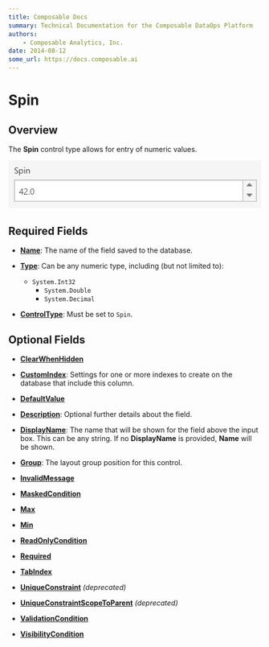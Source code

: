 ```yaml
---
title: Composable Docs
summary: Technical Documentation for the Composable DataOps Platform
authors:
    - Composable Analytics, Inc.
date: 2014-08-12
some_url: https://docs.composable.ai
---
```


# Spin

## Overview

The **Spin** control type allows for entry of numeric values.

![Spin Control](../img/Spin.png)

## Required Fields

- [**Name**](../06.Setting-Details/Name.md): The name of the field saved to the database.

- [**Type**](../06.Setting-Details/Type.md): Can be any numeric type, including (but not limited to):
  - `System.Int32`
    - `System.Double`
    - `System.Decimal`
    
- [**ControlType**](../06.Setting-Details/ControlType.md): Must be set to `Spin`.

## Optional Fields

- [**ClearWhenHidden**](../06.Setting-Details/ClearWhenHidden.md)

- [**CustomIndex**](../06.Setting-Details/CustomIndex.md): Settings for one or more indexes to create on the database that include this column.

- [**DefaultValue**](../06.Setting-Details/DefaultValue.md)

- [**Description**](../06.Setting-Details/Description.md): Optional further details about the field.

- [**DisplayName**](../06.Setting-Details/DisplayName.md): The name that will be shown for the field above the input box. This can be any string. If no **DisplayName** is provided, **Name** will be shown.

- [**Group**](../06.Setting-Details/Group.md): The layout group position for this control.

- [**InvalidMessage**](../06.Setting-Details/InvalidMessage.md)

- [**MaskedCondition**](../06.Setting-Details/MaskedCondition.md)

- [**Max**](../06.Setting-Details/Max.md)

- [**Min**](../06.Setting-Details/Min.md)

- [**ReadOnlyCondition**](../06.Setting-Details/ReadOnlyCondition.md)

- [**Required**](../06.Setting-Details/Required.md)

- [**TabIndex**](../06.Setting-Details/TabIndex.md)

- [**UniqueConstraint**](../06.Setting-Details/UniqueConstraint.md) *(deprecated)*

- [**UniqueConstraintScopeToParent**](../06.Setting-Details/UniqueConstraintScopeToParent.md) *(deprecated)*

- [**ValidationCondition**](../06.Setting-Details/ValidationCondition.md)

- [**VisibilityCondition**](../06.Setting-Details/VisibilityCondition.md)